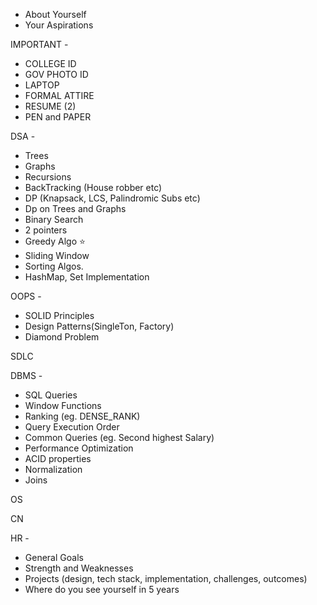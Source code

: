 - About Yourself
- Your Aspirations

IMPORTANT - 
- COLLEGE ID
- GOV PHOTO ID
- LAPTOP
- FORMAL ATTIRE
- RESUME (2)
- PEN and PAPER

DSA - 
- Trees
- Graphs
- Recursions
- BackTracking (House robber etc)
- DP (Knapsack, LCS, Palindromic Subs etc)
- Dp on Trees and Graphs
- Binary Search
- 2 pointers
- Greedy Algo ⭐
- Sliding Window
- Sorting Algos.
- HashMap, Set Implementation

OOPS -
- SOLID Principles
- Design Patterns(SingleTon, Factory)
- Diamond Problem

SDLC

DBMS - 
- SQL Queries
- Window Functions
- Ranking (eg. DENSE_RANK)
- Query Execution Order
- Common Queries (eg. Second highest Salary)
- Performance Optimization
- ACID properties
- Normalization
- Joins 

OS 

CN

HR - 
- General Goals
- Strength and Weaknesses
- Projects (design, tech stack, implementation, challenges, outcomes)
- Where do you see yourself in 5 years